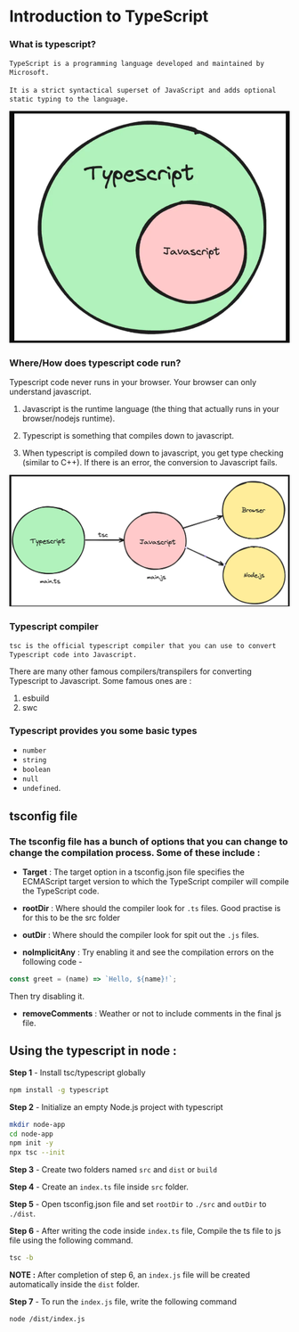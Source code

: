 # Introduction to TypeScript

### What is typescript?

    TypeScript is a programming language developed and maintained by Microsoft. 

    It is a strict syntactical superset of JavaScript and adds optional static typing to the language.

<img src="./assets/Pic-1.png" />

### Where/How does typescript code run?

Typescript code never runs in your browser. Your browser can only understand javascript. 

1) Javascript is the runtime language (the thing that actually runs in your browser/nodejs runtime).

2) Typescript is something that compiles down to javascript.

3) When typescript is compiled down to javascript, you get type checking (similar to C++). If there is an error, the conversion to Javascript fails. 

<img src="./assets/Pic-2.png" />

### Typescript compiler

    tsc is the official typescript compiler that you can use to convert Typescript code into Javascript.

There are many other famous compilers/transpilers for converting Typescript to Javascript. Some famous ones are :

1) esbuild
2) swc

### Typescript provides you some basic types
- `number `
- `string`
- `boolean`
- `null`
- `undefined`.

## tsconfig file

### The tsconfig file has a bunch of options that you can change to change the compilation process. Some of these include : 

- **Target** : The target option in a tsconfig.json file specifies the ECMAScript target version to which the TypeScript compiler will compile the TypeScript code.

- **rootDir** : Where should the compiler look for `.ts` files. Good practise is for this to be the src folder

- **outDir** : Where should the compiler look for spit out the `.js` files.

- **noImplicitAny** : Try enabling it and see the compilation errors on the following code - 
```javascript
const greet = (name) => `Hello, ${name}!`;
```
Then try disabling it.

- **removeComments** : Weather or not to include comments in the final js file.

## Using the typescript in node : 

**Step 1** - Install tsc/typescript globally
```bash
npm install -g typescript
```

**Step 2** - Initialize an empty Node.js project with typescript
```bash
mkdir node-app
cd node-app
npm init -y
npx tsc --init
```

**Step 3** - Create two folders named `src` and `dist` or `build`

**Step 4** - Create an `index.ts` file inside `src` folder.

**Step 5** - Open tsconfig.json file and set `rootDir` to `./src` and `outDir` to `./dist`.

**Step 6** - After writing the code inside `index.ts` file, Compile the ts file to js file using the following command.
```bash
tsc -b
```

**NOTE :** After completion of step 6, an `index.js` file will be created automatically inside the `dist` folder.

**Step 7** - To run the `index.js` file, write the following command
```bash
node /dist/index.js
```